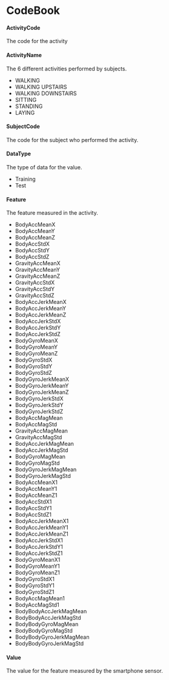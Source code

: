 CodeBook 
==========================================

#### **ActivityCode**
The code for the activity

#### **ActivityName**
The 6 different activities performed by subjects.

-	WALKING
-	WALKING UPSTAIRS 
-	WALKING DOWNSTAIRS
-	SITTING
-	STANDING
-	LAYING

#### **SubjectCode**
The code for the subject who performed the activity.

#### **DataType**
The type of data for the value.

-	Training
-	Test

#### **Feature**
The feature measured in the activity.

-  BodyAccMeanX
-  BodyAccMeanY
-  BodyAccMeanZ
-  BodyAccStdX
-  BodyAccStdY
-  BodyAccStdZ
-  GravityAccMeanX
-  GravityAccMeanY
-  GravityAccMeanZ
-  GravityAccStdX
-  GravityAccStdY
-  GravityAccStdZ
-  BodyAccJerkMeanX
-  BodyAccJerkMeanY
-  BodyAccJerkMeanZ
-  BodyAccJerkStdX
-  BodyAccJerkStdY
-  BodyAccJerkStdZ
-  BodyGyroMeanX
-  BodyGyroMeanY
-  BodyGyroMeanZ
-  BodyGyroStdX
-  BodyGyroStdY
-  BodyGyroStdZ
-  BodyGyroJerkMeanX
-  BodyGyroJerkMeanY
-  BodyGyroJerkMeanZ
-  BodyGyroJerkStdX
-  BodyGyroJerkStdY
-  BodyGyroJerkStdZ
-  BodyAccMagMean
-  BodyAccMagStd
-  GravityAccMagMean
-  GravityAccMagStd
-  BodyAccJerkMagMean
-  BodyAccJerkMagStd
-  BodyGyroMagMean
-  BodyGyroMagStd
-  BodyGyroJerkMagMean
-  BodyGyroJerkMagStd
-  BodyAccMeanX1
-  BodyAccMeanY1
-  BodyAccMeanZ1
-  BodyAccStdX1
-  BodyAccStdY1
-  BodyAccStdZ1
-  BodyAccJerkMeanX1
-  BodyAccJerkMeanY1
-  BodyAccJerkMeanZ1
-  BodyAccJerkStdX1
-  BodyAccJerkStdY1
-  BodyAccJerkStdZ1
-  BodyGyroMeanX1
-  BodyGyroMeanY1
-  BodyGyroMeanZ1
-  BodyGyroStdX1
-  BodyGyroStdY1
-  BodyGyroStdZ1
-  BodyAccMagMean1
-  BodyAccMagStd1
-  BodyBodyAccJerkMagMean
-  BodyBodyAccJerkMagStd
-  BodyBodyGyroMagMean
-  BodyBodyGyroMagStd
-  BodyBodyGyroJerkMagMean
-  BodyBodyGyroJerkMagStd

#### **Value**
The value for the feature measured by the smartphone sensor.